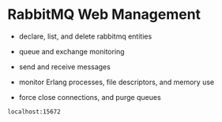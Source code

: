 # RabbitMQ Web Management

- declare, list, and delete rabbitmq entities

- queue and exchange monitoring

- send and receive messages

- monitor Erlang processes, file descriptors, and memory use

- force close connections, and purge queues

```shell
localhost:15672
```
